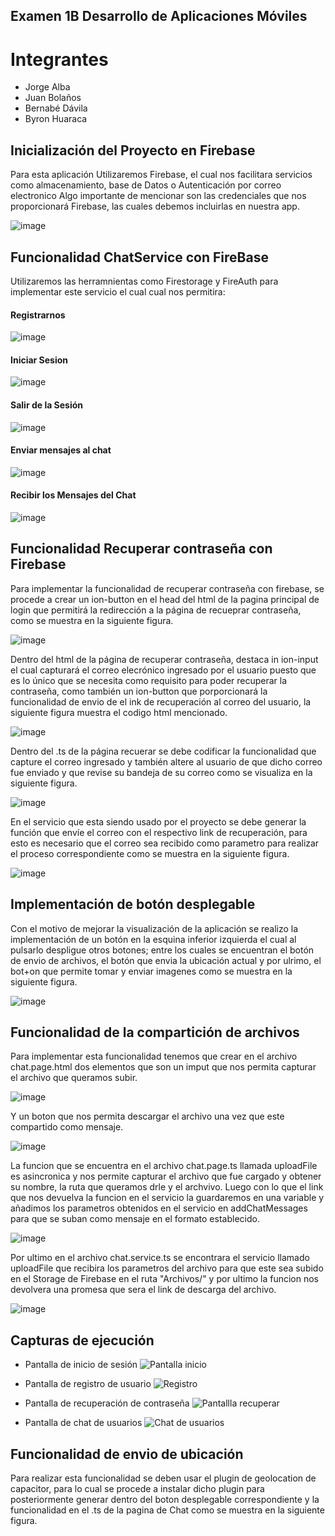 ## Examen 1B Desarrollo de Aplicaciones Móviles

# Integrantes
* Jorge Alba
* Juan Bolaños
* Bernabé Dávila
* Byron Huaraca

## Inicialización del Proyecto en Firebase

Para esta aplicación Utilizaremos Firebase, el cual nos facilitara servicios como almacenamiento, base de Datos o Autenticación por correo electronico
Algo importante de mencionar son las credenciales que nos proporcionará Firebase, las cuales debemos incluirlas en nuestra app.

![image](https://user-images.githubusercontent.com/58042023/145520819-36075fc8-0f58-4de4-bda4-5c35ab4fc47c.png)


## Funcionalidad ChatService con FireBase

Utilizaremos las herramnientas como Firestorage y FireAuth para implementar este servicio el cual cual nos permitira: 

#### Registrarnos  
![image](https://user-images.githubusercontent.com/58042023/145520966-eca91e13-b91b-437c-9baf-df8282f2b578.png)


#### Iniciar Sesion  
![image](https://user-images.githubusercontent.com/58042023/145521009-c8a7be9e-6d65-471e-9503-6711d4798b56.png)


#### Salir de la Sesión
![image](https://user-images.githubusercontent.com/58042023/145521028-49d54b57-d0cf-4f02-b89c-1721b20042eb.png)


#### Enviar mensajes al chat
![image](https://user-images.githubusercontent.com/58042023/145521067-8756f981-cc55-43da-84e1-5a973aff0a4c.png)


#### Recibir los Mensajes del Chat
![image](https://user-images.githubusercontent.com/58042023/145521138-9e024ddc-b97b-4bcc-950b-3d2f596f272c.png)

 
## Funcionalidad Recuperar contraseña con Firebase

Para implementar la funcionalidad de recuperar contraseña con firebase, se procede a crear un ion-button en el head del html de la pagina principal de login que permitirá la redirección a la página de recueprar contraseña, como se muestra en la siguiente figura.

![image](https://user-images.githubusercontent.com/66254573/145497602-e9efe9f8-76aa-4e4e-8ebe-4000d23c17a6.png)

Dentro del html de la página de recuperar contraseña, destaca in ion-input el cual capturará el correo elecrónico ingresado por el usuario puesto que es lo único que se necesita como requisito para poder recuperar la contraseña, como también un ion-button que porporcionará la funcionalidad de envio de el ink de recuperación al correo del usuario, la siguiente figura muestra el codigo html mencionado.

![image](https://user-images.githubusercontent.com/66254573/145497671-0c93a960-f85f-443b-8f03-278d1016f05d.png)


Dentro del .ts de la página recuerar se debe codificar la funcionalidad que capture el correo ingresado y también altere al usuario de que dicho correo fue enviado y que revise su bandeja de su correo como se visualiza en la siguiente figura.

![image](https://user-images.githubusercontent.com/66254573/145498213-f7000fb7-a62b-4d3a-8d01-f59d324eec32.png)


En el servicio que esta siendo usado por el proyecto se debe generar la función que envíe el correo con el respectivo link de recuperación, para esto es necesario que el correo sea recibido como parametro para realizar el proceso correspondiente como se muestra en la siguiente figura.

![image](https://user-images.githubusercontent.com/66254573/145498372-386b5e79-309f-428e-9b70-cfbfb86a3c89.png)

## Implementación de botón desplegable

Con el motivo de mejorar la visualización de la aplicación se realizo la implementación de un botón en la esquina inferior izquierda el cual al pulsarlo despligue otros botones; entre los cuales se encuentran el botón de envio de archivos, el botón que envia la ubicación actual y por ulrimo, el bot+on que permite tomar y enviar imagenes como se muestra en la siguiente figura.

![image](https://user-images.githubusercontent.com/66254573/148398456-2bbef60d-e5ca-4dbe-a9e5-c03f799eaea0.png)


## Funcionalidad de la compartición de archivos

Para implementar esta funcionalidad tenemos que crear en el archivo chat.page.html dos elementos que son un imput que nos permita capturar el archivo que queramos subir.

![image](https://user-images.githubusercontent.com/58036212/145499491-40eb4b68-ad96-409c-9653-f27cb195d8f0.png)

Y un boton que nos permita descargar el archivo una vez que este compartido como mensaje.

![image](https://user-images.githubusercontent.com/58036212/145499640-7460bdcd-6578-4b69-a59b-3a6e24af7a2f.png)


La funcion que se encuentra en el archivo chat.page.ts llamada uploadFile es asincronica y nos permite capturar el archivo que fue cargado y obtener su nombre, la ruta que queramos drle y el archvivo. Luego con lo que el link que nos devuelva la funcion en el servicio la guardaremos en una variable y añadimos los parametros obtenidos en el servicio en addChatMessages para que se suban como mensaje en el formato establecido.

![image](https://user-images.githubusercontent.com/58036212/145500439-12f8441c-6b98-48f5-8471-d0da86f60a64.png)


Por ultimo en el archivo chat.service.ts se encontrara el servicio llamado uploadFile que recibira los parametros del archivo para que este sea subido en el Storage de Firebase en el ruta "Archivos/" y por ultimo la funcion nos devolvera una promesa que sera el link de descarga del archivo.

![image](https://user-images.githubusercontent.com/58036212/145500490-a05ca14e-ce60-4bdc-9b23-1c2a99831392.png)


## Capturas de ejecución

* Pantalla de inicio de sesión
![Pantalla inicio](https://user-images.githubusercontent.com/58042215/145498670-297cce6f-b8d0-4082-8a7b-2e62e932a494.PNG)

* Pantalla de registro de usuario
![Registro](https://user-images.githubusercontent.com/58042215/145498706-c4796a11-8769-489f-a2ae-22784a0d2aa2.PNG)

* Pantalla de recuperación de contraseña
![Pantallla recuperar](https://user-images.githubusercontent.com/58042215/145498713-4ee41b30-2ef6-450c-95d4-dab71a3adacd.PNG)

* Pantalla de chat de usuarios
![Chat de usuarios](https://user-images.githubusercontent.com/58042215/145498954-ac45134e-2817-4af2-a8c5-9a36bce94176.PNG)

## Funcionalidad de envio de ubicación

Para realizar esta funcionalidad se deben usar el plugin de geolocation de capacitor, para lo cual se procede a instalar dicho plugin para posteriormente generar dentro del boton desplegable correspondiente y la funcionalidad en el .ts de la pagina de Chat como se muestra en la siguiente figura.


